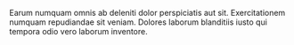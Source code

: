 Earum numquam omnis ab deleniti dolor perspiciatis aut sit.
Exercitationem numquam repudiandae sit veniam.
Dolores laborum blanditiis iusto qui tempora odio vero laborum inventore.